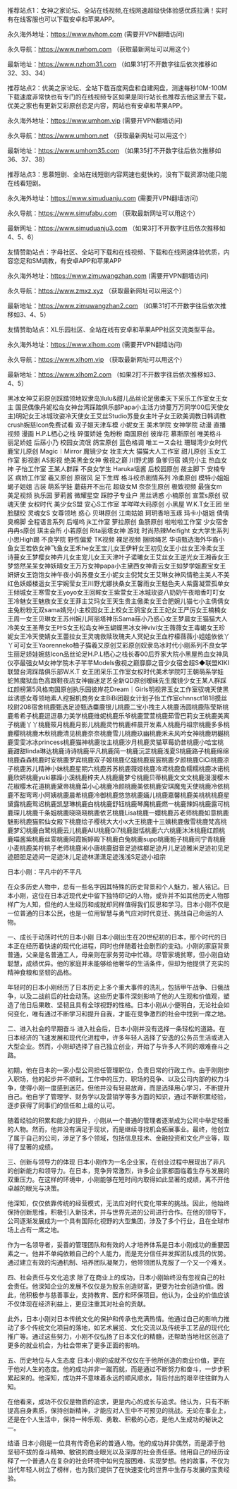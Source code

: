 推荐站点1：女神之家论坛、全站在线视频,在线网速超级快体验感优质拉满！实时有在线客服也可以下载安卓和苹果APP。

永久海外地址：https://www.nvhom.com (需要开VPN翻墙访问)

永久导航：https://www.nwhom.com （获取最新网址可以用这个）

最新地址：https://www.nzhom31.com （如果31打不开数字往后依次推移如32、33、34）

推荐站点2：优美之家论坛、全站下载百度网盘和自建网盘，测速每秒10M-100M下载速度非常快也有专门的在线视频专区如果是同行站长也推荐去他这里去下载，优美之家也有更新艾彩原创恋足内容，网站也有安卓和苹果APP。

永久海外地址：https://www.umhom.vip (需要开VPN翻墙访问)

永久导航：https://www.umhom.net （获取最新网址可以用这个）

最新地址：https://www.umhom35.com （如果35打不开数字往后依次推移如36、37、38）

推荐站点3：思慕短剧、全站在线短剧内容网速也挺快的，没有下载资源功能只能在线看短剧。

永久海外地址：https://www.simuduanju.com (需要开VPN翻墙访问)

永久导航：https://www.simufabu.com （获取最新网址可以用这个）

最新网址：https://www.simuduanju3.com （如果3打不开数字往后依次推移如4、5、6）

友情赞助站点：字母社区、全站可下载和在线视频、下载和在线网速体验优质，内容恋足和SM调教，有安卓APP和苹果APP

永久海外地址：https://www.zimuwangzhan.com (需要开VPN翻墙访问)

永久导航：https://www.zmxz.xyz （获取最新网址可以用这个）

最新地址：https://www.zimuwangzhan2.com （如果31打不开数字往后依次推移如3、4、5）

友情赞助站点：XL乐园社区、全站在线有安卓和苹果APP社区交流类型平台。

永久海外地址：https://www.xlhom.com (需要开VPN翻墙访问)

永久导航：https://www.xlhom.vip （获取最新网址可以用这个）

最新地址：https://www.xlhom2.com （如果2打不开数字往后依次推移如3、4、5）

黑冰女神艾彩原创踩踏领地奴隶岛)lulu&甜儿品丝论足傲柔天下采乐工作室女王女主 国民偶像丹妮松岛女神台湾踩踏俱乐部Papa小主活力诗蔓万万同学00后天使女主)明妃女王冰城玫姿冷天使女王艾丝Studio苏曼女主叶子女王欧美调教日韩调教crush婉慈Icon免费试看 双子姬天津车模 小妮女王 美术学院 女神学院 动漫 直播视频 漫画 H.P.L栖心之栈 碎蛋娇娃 兔粉粉 南国原创 彼岸花 慕斯原创 唯美格斗 丽足娇娃 后蕬小乃 校园女流氓 鸽宝原创 蓝色格调 唯エース会社 珊瑚湾少女时代 鹿宝儿原创 Magic︱Mirror 魔镜少女 妆主大大 猫猫大人工作室 甜儿原创 玉女工作室 影视剧 AS影视 绝美黑金女神 傲视之巅 川野尤娜 鱼爹归宿 婧児小主 热血女神 子怡工作室 王某人群踩 不良女学生 Haruka瑶酱 后校园原创 莜主脚下 安楠专区 病娇工作室 羲又原创 原宿风 足下生辉 格斗绞杀剧情系列 冷柔原创 模特小姐姐 蝎子姐姐 古装 萌系学娃 蘑菇开不出花 超级女M 奈奈生原创 极致视频 最強女m 美足视频 执乐园 萝莉酱 微耀星空 踩脖子专业户 黑丝诱惑 小楠原创 宣萱s原创 驭魂天使 女权时代 美少女S盟 安心S工作室 羊咩咩大码原创 小黑屋 W.K.T女王团 坐脸腿绞 灵魂女S 女尊领地 惑心 贝琳原创 江南姑娘 珂玥香培玉琢 玛卡小姐姐 倩倩臭棉脚 全程语言系列 后喵呜 jk工作室 萝拉原创 鱼肠原创 啦啦啦工作室 少女宿舍 冉冉s原创 琪主会所 小若原创 Rita丽塔女神 游戏 时尚热辣Meifight 女大学生系列 小思High踢 不良学院 野性偏爱 TK视频 裸足视频 捆绑绳艺 华语甄选海外华裔小鱼女王若依女神飞鱼女王禾he女王宝儿女王伊轩女王初见女王小丝女王冷柔女王诗蔓女王梦樱女神卉儿女主宠儿女王天津叶子诺曦女王艾丝女王逆光女王湘香女王梦悠然呆呆女神妖晴女王万万女神papa小主黛西女神青云女王如梦学姐鹿宝女王妍妍女王饱饱女神午夜小妈苏曼女王小妮女主倪梵女王艾琳女神风情艳主美人不美红色妖姬楼遥女王宇婉莹女王川野尤娜扶桑女王馨雨女王魅色夫人紫露凝萱孤单女王倾城女王寒雪女王yoyo女王回眸女王紫萱女王冰城玫姿八奶奶午夜暗香叮叮女王冷魅女王魅族女王女王菲主艾玛女王天生贵主傲柔女王合肥婉儿猫七小主倩倩女主兔粉粉无双sama婧児小主校园女王上校女王鸽宝女王王妃女王严厉女王楠楠女王周一女王贝琳女王苏州婉儿阿丽塔神乐Sama蕬小乃惑心女王梦晨女王猫猫大人冷美女王圣蒂女王叶S女王松岛女神玉蝴蝶黑冰女神vivi女王薇薇女王毒蝎女王珍妮女王冷天使婧女王蕾拉女王灵魂救赎玫瑰夫人冥妃女王血柠檬薇薇小姐姐依依丫丫可可女王Yaorenneko柚子猫羲又原创艾彩原创奴隶岛冰时代小刚系列不良女学生丽足娇娃婉慈Icon品丝论足H.P.L栖心之栈长春00后乔家大院小黑屋热血女神凤仪亭最强女M女神学院木子芊芊Models傲视之巅靡靡之音少女宿舍超S◆联盟KIKI联盟台湾踩踏俱乐部W.K.T 女王团采乐工作室女权时代美术学院叮王朝萌系学娃蛇煞魔狱血色高跟鞋夜店女神幽迷足艺全新QD原创暧昧先生魔镜少女王某人群踩红颜榜第5风格南国原创执乐园彼岸花Dream｜Girls明视界玉女工作室驭魂天使黑丝诱惑女尊领地素人挖掘机商务女主BiBi团靓女计划子怡工作室chnnsct1818摸丝校尉208宿舍桃鹿甄选足迹甄选麋鹿银儿桃鹿二宝小拽主人桃鹿汤圆桃鹿陈莹斯桃鹿希希子桃鹿逗逗暴力美学桃鹿维妮桃鹿乐爷桃鹿萱萱桃鹿茹雪巴莉女王桃鹿美离子桃鹿丫丫桃鹿筱月桃鹿月影儿桃鹿灵竹桃鹿梓晨开发素人桃鹿丹祖宗桃鹿多多桃鹿樱桃桃鹿木秋桃鹿清见桃鹿奈奈桃鹿雪儿桃鹿玖幽桃鹿禾未风吟女神桃鹿玥樾桃鹿雯雯冰冰princess桃鹿猫神桃鹿妆主桃鹿汐月桃鹿灵猫草莓奶昔桃鹿小哈宝桃鹿甜甜linda琳达桃鹿诗诗桃鹿平凡桃鹿简一桃鹿沅芷桃鹿浅夏S桃鹿路子桃鹿绵绵桃鹿森森桃鹿时安桃鹿罗宾桃鹿双子姬桃鹿亿姐桃鹿宸宸桃鹿夕颜桃鹿CiCi桃鹿凉子桃鹿苏儿精神小妹桃鹿星期六桃鹿苏苏桃鹿薇娅桃鹿冷鸢桃鹿鱼糯糯桃鹿冰诺桃鹿欣妍桃鹿yuki暴躁小溪桃鹿梓夫人桃鹿鹿梦兮桃鹿贝蒂桃鹿文文文桃鹿漫漫樱木花椒樱木花道桃鹿黛帝桃鹿菜小心桃鹿冷颜桃鹿美依桃鹿安琪魔鬼天使桃鹿冷依桃鹿不甜弯弯小阿姨桃鹿晨希桃鹿冷御桃鹿悠悠桃鹿婳儿桃鹿嘉馨桃鹿美桃桃桃鹿星黛露桃鹿鸳迟桃鹿凯瑟琳桃鹿白桃桃鹿舒钰桃鹿琴魔桃鹿燃一桃鹿辣妈桃鹿露可桃鹿琛儿桃鹿千条姐桃鹿晓晓晓桃鹿依艺桃鹿Lisa桃鹿一嬛桃鹿苏老师桃鹿如意桃鹿魅影桃鹿猫熙仙女殿下桃鹿绘子樱桃大大小x大王桃鹿十三姨桃鹿傲雪桃鹿梵高桃鹿梦幻桃鹿白鹭桃鹿云儿桃鹿AIU桃鹿Qi7桃鹿甜恬桃鹿六六桃鹿沐沐桃鹿红颜桃鹿喵酱紫桃鹿丝雯桃鹿阿霞婉婷殿下桃鹿白兔桃鹿supp桃鹿栀子桃鹿司宁青桃鹿小麦桃鹿美柠桃子老师桃鹿米小唐桃鹿甜音足迹槟榔足迹月儿足迹雅米足迹初见足迹胆胆足迹间一足迹沐儿足迹林潇潇足迹浅浅S足迹小祖宗



日本小刚：平凡中的不平凡

在众多历史人物中，总有一些名字因其特殊的历史背景和个人魅力，被人铭记。日本小刚，这位在日本近现代史中留下独特印记的人物，或许并不如其他历史人物那样广为人知，但他的人生经历和成就却同样值得我们反思和学习。日本小刚不仅是一位普通的日本公民，也是一位用智慧与勇气应对时代变迁、挑战自己命运的人物。

一、成长于动荡时代的日本小刚
日本小刚出生在20世纪初的日本，那个时代的日本正在经历着快速的现代化进程，同时也伴随着社会剧烈的变动。小刚的家庭背景普通，父亲是名普通工人，母亲则在家务劳动中忙碌。尽管家境贫寒，但小刚自幼聪慧，成绩优异。他的家庭并未能够给他奢华的生活条件，但却为他提供了充实的精神食粮和坚韧的品格。

年轻时的日本小刚经历了日本历史上多个重大事件的洗礼，包括甲午战争、日俄战争，以及二战前后的社会动荡。这些历史事件深刻影响了他的人生观和价值观，塑造了他日后果敢、坚韧且具有全球视野的性格。日本小刚从小便明白，无论社会如何变化，唯有通过不断学习和提升自我，才能在竞争激烈的社会中找到一席之地。

二、进入社会的早期奋斗
进入社会后，日本小刚并没有选择一条轻松的道路。在日本经济的飞速发展和现代化进程中，许多年轻人选择了安逸的公务员生活或进入大型企业。然而，小刚却选择了自己独立创业，开始了与许多人不同的艰难奋斗之路。

初期，他在日本的一家小型公司担任管理职位，负责日常的行政工作。由于刚刚步入职场，他的起步并不顺利。工作中的压力、职场的竞争、以及公司内部的权力斗争，使得小刚一度感到迷茫。但他并没有轻易放弃，而是选择用心学习，不断提升自己。他自学了管理学、财务学以及营销学等多方面的知识，通过不断积累经验，逐步获得了同事们的信任和上级的认可。

随着经验的积累和能力的提升，小刚从一个普通的管理者逐渐成为公司中举足轻重的人物。然而，他并没有满足于现状，而是继续寻找机会拓展事业。最终，他创立了属于自己的公司，涉足了多个领域，包括信息技术、金融投资和文化产业等，取得了显著的成绩。

三、创新与领导力的体现
日本小刚作为一名企业家，在创业过程中展现出了非凡的创新能力和领导力。在日本，竞争异常激烈，许多企业家都面临着生存与发展的双重压力。在这样的环境中，小刚能够在短时间内取得如此显著的成绩，离不开他卓越的眼光与决策。

他深知，仅仅依靠传统的经营模式，无法应对时代变化带来的挑战。因此，他始终保持创新思维，积极引入新技术，并与世界先进的公司进行合作。在他的领导下，公司逐渐发展成为一个具有国际化视野的大型集团，涉及了多个行业，且在全球市场上占有一席之地。

作为一名领导者，妥善的管理团队和有效的人才培养体系是日本小刚成功的重要因素之一。他并不单纯依赖自己的个人能力，而是充分信任并发挥团队成员的优势。通过建立有效的沟通机制、培养团队凝聚力，他带领团队克服了一个又一个难关。

四、社会责任与文化追求
除了在商业上的成功，日本小刚始终没有忽视自己的社会责任。他深知企业的发展不仅仅是为股东创造财富，更要为社会创造价值。因此，他积极参与慈善事业，支持教育、医疗和环保项目。他认为，企业的价值应该不仅体现在经济利益上，更应注重其对社会的贡献。

此外，日本小刚对日本传统文化的保护和传承也充满热情。他通过自己的影响力推动了多个传统文化项目的落地，如艺术展览、文化交流以及传统手工艺品的现代化推广等。通过这些努力，小刚不仅弘扬了日本文化的精髓，还帮助当地社区创造了更多的就业机会，为社会带来了更多正面的影响。

五、历史地位与人生态度
日本小刚的成就不仅仅在于他所创造的商业价值，更在于他对人生的态度。他的成功并非一蹴而就，而是通过不断努力和奋斗，一步步积累起来的。他深知，成功并不意味着永远的顺风顺水，背后付出的艰辛往往鲜为人知。

在他看来，成功不仅仅是物质的追求，更是内心的成长与追求。他认为，只有不断提高自身素质，保持创新精神，才能应对人生中不可预见的挑战。无论在事业上，还是在个人生活中，保持一种乐观、勇敢、积极的心态，是他人生成功的秘诀之一。

结语
日本小刚是一位具有传奇色彩的普通人物。他的成功并非偶然，而是源于他坚韧不拔的奋斗精神、敏锐的商业眼光以及深厚的社会责任感。他用自己的经历诠释了一个普通人在复杂的社会环境中如何克服困难、实现梦想。他的故事，不仅为当代年轻人树立了榜样，也为我们提供了在快速变化的世界中生存与发展的宝贵经验。






